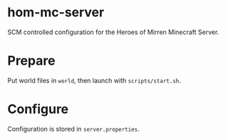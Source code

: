 # hom-mc-server

SCM controlled configuration for the Heroes of Mirren Minecraft Server.

# Prepare

Put world files in `world`, then launch with `scripts/start.sh`.

# Configure

Configuration is stored in `server.properties`.
